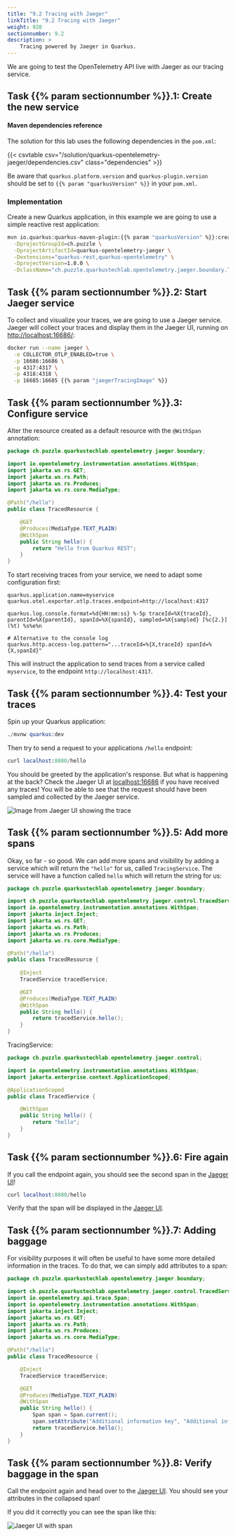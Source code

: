 ```yaml
---
title: "9.2 Tracing with Jaeger"
linkTitle: "9.2 Tracing with Jaeger"
weight: 920
sectionnumber: 9.2
description: >
    Tracing powered by Jaeger in Quarkus.
---
```


We are going to test the OpenTelemetry API live with Jaeger as our tracing service.


## Task {{% param sectionnumber %}}.1: Create the new service


#### Maven dependencies reference

The solution for this lab uses the following dependencies in the `pom.xml`:

{{< csvtable csv="/solution/quarkus-opentelemetry-jaeger/dependencies.csv" class="dependencies" >}}

Be aware that `quarkus.platform.version` and `quarkus-plugin.version` should be set to `{{% param "quarkusVersion" %}}` in your `pom.xml`.


### Implementation

Create a new Quarkus application, in this example we are going to use a simple reactive rest application:

```bash
mvn io.quarkus:quarkus-maven-plugin:{{% param "quarkusVersion" %}}:create \
  -DprojectGroupId=ch.puzzle \
  -DprojectArtifactId=quarkus-opentelemetry-jaeger \
  -Dextensions="quarkus-rest,quarkus-opentelemetry" \
  -DprojectVersion=1.0.0 \
  -DclassName="ch.puzzle.quarkustechlab.opentelemetry.jaeger.boundary.TracedResource"
```


## Task {{% param sectionnumber %}}.2: Start Jaeger service

To collect and visualize your traces, we are going to use a Jaeger service. Jaeger will collect your traces and display them in the Jaeger UI, running on [http://localhost:16686/](http://localhost:16686/):

```bash
docker run --name jaeger \
  -e COLLECTOR_OTLP_ENABLED=true \
  -p 16686:16686 \
  -p 4317:4317 \
  -p 4318:4318 \
  -p 16685:16685 {{% param "jaegerTracingImage" %}}
```


## Task {{% param sectionnumber %}}.3: Configure service

Alter the resource created as a default resource with the `@WithSpan` annotation:

```java
package ch.puzzle.quarkustechlab.opentelemetry.jaeger.boundary;

import io.opentelemetry.instrumentation.annotations.WithSpan;
import jakarta.ws.rs.GET;
import jakarta.ws.rs.Path;
import jakarta.ws.rs.Produces;
import jakarta.ws.rs.core.MediaType;

@Path("/hello")
public class TracedResource {

    @GET
    @Produces(MediaType.TEXT_PLAIN)
    @WithSpan
    public String hello() {
        return "Hello from Quarkus REST";
    }
}
```

To start receiving traces from your service, we need to adapt some configuration first:

```properties
quarkus.application.name=myservice
quarkus.otel.exporter.otlp.traces.endpoint=http://localhost:4317

quarkus.log.console.format=%d{HH:mm:ss} %-5p traceId=%X{traceId}, parentId=%X{parentId}, spanId=%X{spanId}, sampled=%X{sampled} [%c{2.}] (%t) %s%e%n

# Alternative to the console log
quarkus.http.access-log.pattern="...traceId=%{X,traceId} spanId=%{X,spanId}"
```

This will instruct the application to send traces from a service called `myservice`, to the endpoint `http://localhost:4317`.


## Task {{% param sectionnumber %}}.4: Test your traces

Spin up your Quarkus application:

```s
./mvnw quarkus:dev
```

Then try to send a request to your applications `/hello` endpoint:

```s
curl localhost:8080/hello
```

You should be greeted by the application's response. But what is happening at the back? Check the Jaeger UI at [localhost:16686](http://localhost:16686/) if you have received any traces! You will be able to see that the request should have been sampled and collected by the Jaeger service.

![Image from Jaeger UI showing the trace](../first_trace.png)


## Task {{% param sectionnumber %}}.5: Add more spans

Okay, so far - so good. We can add more spans and visibility by adding a service which will return the `"hello"` for us, called `TracingService`. The service will have a function called `hello` which will return the string for us:

```java
package ch.puzzle.quarkustechlab.opentelemetry.jaeger.boundary;

import ch.puzzle.quarkustechlab.opentelemetry.jaeger.control.TracedService;
import io.opentelemetry.instrumentation.annotations.WithSpan;
import jakarta.inject.Inject;
import jakarta.ws.rs.GET;
import jakarta.ws.rs.Path;
import jakarta.ws.rs.Produces;
import jakarta.ws.rs.core.MediaType;

@Path("/hello")
public class TracedResource {
    
    @Inject
    TracedService tracedService;

    @GET
    @Produces(MediaType.TEXT_PLAIN)
    @WithSpan
    public String hello() {
        return tracedService.hello();
    }
}
```

TracingService:
```java
package ch.puzzle.quarkustechlab.opentelemetry.jaeger.control;

import io.opentelemetry.instrumentation.annotations.WithSpan;
import jakarta.enterprise.context.ApplicationScoped;

@ApplicationScoped
public class TracedService {

    @WithSpan
    public String hello() {
        return "hello";
    }
}
```


## Task {{% param sectionnumber %}}.6: Fire again

If you call the endpoint again, you should see the second span in the [Jaeger UI](http://localhost:16686/)!

```s
curl localhost:8080/hello
```

Verify that the span will be displayed in the [Jaeger UI](http://localhost:16686/).


## Task {{% param sectionnumber %}}.7: Adding baggage

For visibility purposes it will often be useful to have some more detailed information in the traces. To do that, we can simply add attributes to a span:

```java
package ch.puzzle.quarkustechlab.opentelemetry.jaeger.boundary;

import ch.puzzle.quarkustechlab.opentelemetry.jaeger.control.TracedService;
import io.opentelemetry.api.trace.Span;
import io.opentelemetry.instrumentation.annotations.WithSpan;
import jakarta.inject.Inject;
import jakarta.ws.rs.GET;
import jakarta.ws.rs.Path;
import jakarta.ws.rs.Produces;
import jakarta.ws.rs.core.MediaType;

@Path("/hello")
public class TracedResource {

    @Inject
    TracedService tracedService;

    @GET
    @Produces(MediaType.TEXT_PLAIN)
    @WithSpan
    public String hello() {
        Span span = Span.current();
        span.setAttribute("Additional information key", "Additional information value");
        return tracedService.hello();
    }
}
```


## Task {{% param sectionnumber %}}.8: Verify baggage in the span

Call the endpoint again and head over to the [Jaeger UI](http://localhost:16686/). You should see your attributes in the collapsed span!

If you did it correctly you can see the span like this:

![Jaeger UI with span](../baggage_trace.png)
